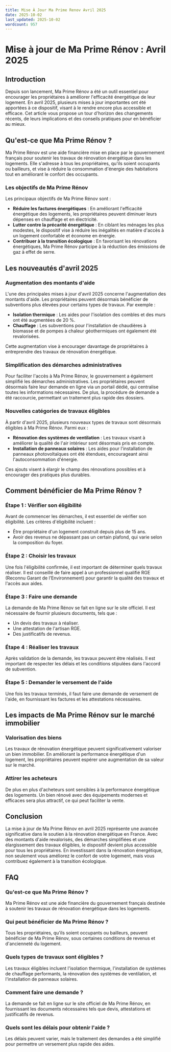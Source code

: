 ```yaml
---
title: Mise À Jour Ma Prime Renov Avril 2025
date: 2025-10-02
last_updated: 2025-10-02
wordcount: 957
---
```


# Mise à jour de Ma Prime Rénov : Avril 2025

## Introduction

Depuis son lancement, Ma Prime Rénov a été un outil essentiel pour encourager les propriétaires à améliorer l'efficacité énergétique de leur logement. En avril 2025, plusieurs mises à jour importantes ont été apportées à ce dispositif, visant à le rendre encore plus accessible et efficace. Cet article vous propose un tour d'horizon des changements récents, de leurs implications et des conseils pratiques pour en bénéficier au mieux.

## Qu'est-ce que Ma Prime Rénov ?

Ma Prime Rénov est une aide financière mise en place par le gouvernement français pour soutenir les travaux de rénovation énergétique dans les logements. Elle s'adresse à tous les propriétaires, qu'ils soient occupants ou bailleurs, et vise à réduire la consommation d'énergie des habitations tout en améliorant le confort des occupants.

### Les objectifs de Ma Prime Rénov

Les principaux objectifs de Ma Prime Rénov sont :

- **Réduire les factures énergétiques** : En améliorant l'efficacité énergétique des logements, les propriétaires peuvent diminuer leurs dépenses en chauffage et en électricité.
- **Lutter contre la précarité énergétique** : En ciblant les ménages les plus modestes, le dispositif vise à réduire les inégalités en matière d'accès à un logement confortable et économe en énergie.
- **Contribuer à la transition écologique** : En favorisant les rénovations énergétiques, Ma Prime Rénov participe à la réduction des émissions de gaz à effet de serre.

## Les nouveautés d'avril 2025

### Augmentation des montants d'aide

L'une des principales mises à jour d'avril 2025 concerne l'augmentation des montants d'aide. Les propriétaires peuvent désormais bénéficier de subventions plus élevées pour certains types de travaux. Par exemple :

- **Isolation thermique** : Les aides pour l'isolation des combles et des murs ont été augmentées de 20 %.
- **Chauffage** : Les subventions pour l'installation de chaudières à biomasse et de pompes à chaleur géothermiques ont également été revalorisées.

Cette augmentation vise à encourager davantage de propriétaires à entreprendre des travaux de rénovation énergétique.

### Simplification des démarches administratives

Pour faciliter l'accès à Ma Prime Rénov, le gouvernement a également simplifié les démarches administratives. Les propriétaires peuvent désormais faire leur demande en ligne via un portail dédié, qui centralise toutes les informations nécessaires. De plus, la procédure de demande a été raccourcie, permettant un traitement plus rapide des dossiers.

### Nouvelles catégories de travaux éligibles

À partir d'avril 2025, plusieurs nouveaux types de travaux sont désormais éligibles à Ma Prime Rénov. Parmi eux :

- **Rénovation des systèmes de ventilation** : Les travaux visant à améliorer la qualité de l'air intérieur sont désormais pris en compte.
- **Installation de panneaux solaires** : Les aides pour l'installation de panneaux photovoltaïques ont été étendues, encourageant ainsi l'autoconsommation d'énergie.

Ces ajouts visent à élargir le champ des rénovations possibles et à encourager des pratiques plus durables.

## Comment bénéficier de Ma Prime Rénov ?

### Étape 1 : Vérifier son éligibilité

Avant de commencer les démarches, il est essentiel de vérifier son éligibilité. Les critères d'éligibilité incluent :

- Être propriétaire d'un logement construit depuis plus de 15 ans.
- Avoir des revenus ne dépassant pas un certain plafond, qui varie selon la composition du foyer.

### Étape 2 : Choisir les travaux

Une fois l'éligibilité confirmée, il est important de déterminer quels travaux réaliser. Il est conseillé de faire appel à un professionnel qualifié RGE (Reconnu Garant de l’Environnement) pour garantir la qualité des travaux et l'accès aux aides.

### Étape 3 : Faire une demande

La demande de Ma Prime Rénov se fait en ligne sur le site officiel. Il est nécessaire de fournir plusieurs documents, tels que :

- Un devis des travaux à réaliser.
- Une attestation de l'artisan RGE.
- Des justificatifs de revenus.

### Étape 4 : Réaliser les travaux

Après validation de la demande, les travaux peuvent être réalisés. Il est important de respecter les délais et les conditions stipulées dans l'accord de subvention.

### Étape 5 : Demander le versement de l'aide

Une fois les travaux terminés, il faut faire une demande de versement de l'aide, en fournissant les factures et les attestations nécessaires.

## Les impacts de Ma Prime Rénov sur le marché immobilier

### Valorisation des biens

Les travaux de rénovation énergétique peuvent significativement valoriser un bien immobilier. En améliorant la performance énergétique d'un logement, les propriétaires peuvent espérer une augmentation de sa valeur sur le marché.

### Attirer les acheteurs

De plus en plus d'acheteurs sont sensibles à la performance énergétique des logements. Un bien rénové avec des équipements modernes et efficaces sera plus attractif, ce qui peut faciliter la vente.

## Conclusion

La mise à jour de Ma Prime Rénov en avril 2025 représente une avancée significative dans le soutien à la rénovation énergétique en France. Avec des montants d'aide revalorisés, des démarches simplifiées et une élargissement des travaux éligibles, le dispositif devient plus accessible pour tous les propriétaires. En investissant dans la rénovation énergétique, non seulement vous améliorez le confort de votre logement, mais vous contribuez également à la transition écologique.

## FAQ

### Qu'est-ce que Ma Prime Rénov ?

Ma Prime Rénov est une aide financière du gouvernement français destinée à soutenir les travaux de rénovation énergétique dans les logements.

### Qui peut bénéficier de Ma Prime Rénov ?

Tous les propriétaires, qu'ils soient occupants ou bailleurs, peuvent bénéficier de Ma Prime Rénov, sous certaines conditions de revenus et d'ancienneté du logement.

### Quels types de travaux sont éligibles ?

Les travaux éligibles incluent l'isolation thermique, l'installation de systèmes de chauffage performants, la rénovation des systèmes de ventilation, et l'installation de panneaux solaires.

### Comment faire une demande ?

La demande se fait en ligne sur le site officiel de Ma Prime Rénov, en fournissant les documents nécessaires tels que devis, attestations et justificatifs de revenus.

### Quels sont les délais pour obtenir l'aide ?

Les délais peuvent varier, mais le traitement des demandes a été simplifié pour permettre un versement plus rapide des aides.